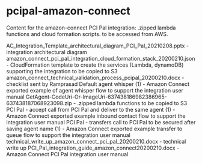 # pcipal-amazon-connect
Content for the amazon-connect PCI Pal integration: .zipped lambda functions and cloud formation scripts. to be accessed from AWS.

AC_Integration_Template_architectural_diagram_PCI_Pal_20210208.pptx                     - integration architectural diagram
amazon_connect_pci_pal_integration_cloud_formation_stack_20200210.json                  - CloudFormation template to create the services (Lambda, dynamoDB) supporting the integration to be copied to S3
amazon_connect_technical_validation_process_pcipal_20200210.docx                        - checklist sent by Ramprasad
Default agent whisper (1)                                                               - Amazon Connect exported example of agent whisper flow to support the integration user manual
GetAgent-CodeUri-Or-ImageUri-637438186982386965-637438187068923098.zip                  - .zipped lambda functions to be copied to S3
PCI Pal - accept call from PCI Pal and deliver to the same agent (1)                    - Amazon Connect exported example inbound contact flow to support the integration user manual
PCI Pal - transfers call to PCI Pal to be secured after saving agent name (1)           - Amazon Connect exported example transfer to queue flow to support the integration user manual
technical_write_up_amazon_connect_pci_pal_20200210.docx                                 - technical write up
PCI_Pal_integration_guide_amazon_connect20200210.docx                                   - Amazon Connect PCI Pal integration user manual
